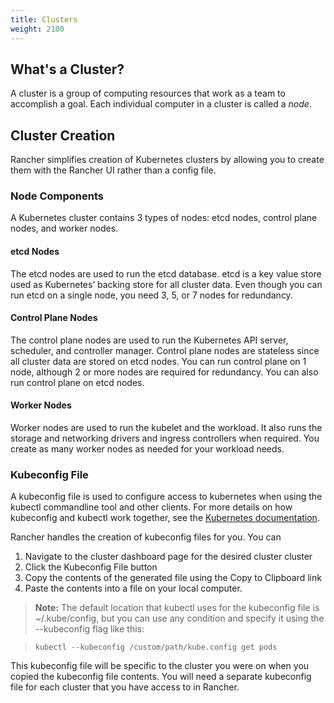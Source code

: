 ```yaml
---
title: Clusters
weight: 2100
---
```


## What's a Cluster?

A cluster is a group of computing resources that work as a team to accomplish a goal. Each individual computer in a cluster is called a _node_.

## Cluster Creation

Rancher simplifies creation of Kubernetes clusters by allowing you to create them with the Rancher UI rather than a config file.

### Node Components

A Kubernetes cluster contains 3 types of nodes: etcd nodes, control plane nodes, and worker nodes.

#### etcd Nodes

The etcd nodes are used to run the etcd database. etcd is a key value store used as Kubernetes’ backing store for all cluster data. Even though you can run etcd on a single node, you need 3, 5, or 7 nodes for redundancy.

#### Control Plane Nodes

The control plane nodes are used to run the Kubernetes API server, scheduler, and controller manager. Control plane nodes are stateless since all cluster data are stored on etcd nodes. You can run control plane on 1 node, although 2 or more nodes are required for redundancy. You can also run control plane on etcd nodes.

#### Worker Nodes

Worker nodes are used to run the kubelet and the workload. It also runs the storage and networking drivers and ingress controllers when required. You create as many worker nodes as needed for your workload needs.

### Kubeconfig File

A kubeconfig file is used to configure access to kubernetes when using the kubectl commandline tool and other clients. For more details on how kubeconfig and kubectl work together, see the [Kubernetes documentation](https://kubernetes.io/docs/tasks/access-application-cluster/configure-access-multiple-clusters/).

Rancher handles the creation of kubeconfig files for you. You can 

1. Navigate to the cluster dashboard page for the desired cluster cluster
1. Click the Kubeconfig File button
1. Copy the contents of the generated file using the Copy to Clipboard link
1. Paste the contents into a file on your local computer.

> **Note:** The default location that kubectl uses for the kubeconfig file is ~/.kube/config, but you can use any condition and specify it using the --kubeconfig flag like this:

> `kubectl --kubeconfig /custom/path/kube.config get pods`

This kubeconfig file will be specific to the cluster you were on when you copied the kubeconfig file contents. You will need a separate kubeconfig file for each cluster that you have access to in Rancher.
